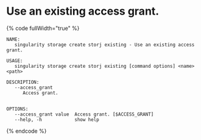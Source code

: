 # Use an existing access grant.

{% code fullWidth="true" %}
```
NAME:
   singularity storage create storj existing - Use an existing access grant.

USAGE:
   singularity storage create storj existing [command options] <name> <path>

DESCRIPTION:
   --access_grant
      Access grant.


OPTIONS:
   --access_grant value  Access grant. [$ACCESS_GRANT]
   --help, -h            show help
```
{% endcode %}

